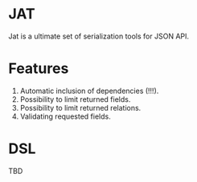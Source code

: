 # JAT
Jat is a ultimate set of serialization tools for JSON API.

# Features
1. Automatic inclusion of dependencies (!!!).
2. Possibility to limit returned fields.
3. Possibility to limit returned relations.
4. Validating requested fields.

# DSL
TBD

